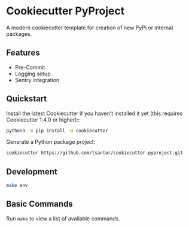 # Cookiecutter PyProject

A modern cookiecutter template for creation of new PyPi or internal packages.

## Features

- Pre-Commit
- Logging setup
- Sentry integration

## Quickstart

Install the latest Cookiecutter if you haven't installed it yet (this requires
Cookiecutter 1.4.0 or higher)::

```bash
python3 -m pip install -U cookiecutter
```

Generate a Python package project:

```bash
cookiecutter https://github.com/tsantor/cookiecutter-pyproject.git
```

## Development

```bash
make env
```

## Basic Commands

Run `make` to view a list of available commands.
